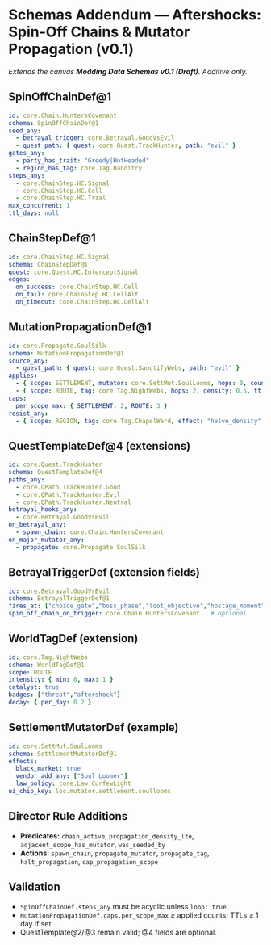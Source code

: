 # Schemas Addendum — Aftershocks: Spin-Off Chains & Mutator Propagation (v0.1)
*Extends the canvas **Modding Data Schemas v0.1 (Draft)**. Additive only.*

## SpinOffChainDef@1
```yaml
id: core.Chain.HuntersCovenant
schema: SpinOffChainDef@1
seed_any:
  - betrayal_trigger: core.Betrayal.GoodVsEvil
  - quest_path: { quest: core.Quest.TrackHunter, path: "evil" }
gates_any:
  - party_has_trait: "Greedy|HotHeaded"
  - region_has_tag: core.Tag.Banditry
steps_any:
  - core.ChainStep.HC.Signal
  - core.ChainStep.HC.Cell
  - core.ChainStep.HC.Trial
max_concurrent: 1
ttl_days: null
```

## ChainStepDef@1
```yaml
id: core.ChainStep.HC.Signal
schema: ChainStepDef@1
quest: core.Quest.HC.InterceptSignal
edges:
  on_success: core.ChainStep.HC.Cell
  on_fail: core.ChainStep.HC.CellAlt
  on_timeout: core.ChainStep.HC.CellAlt
```

## MutationPropagationDef@1
```yaml
id: core.Propagate.SoulSilk
schema: MutationPropagationDef@1
source_any:
  - quest_path: { quest: core.Quest.SanctifyWebs, path: "evil" }
applies:
  - { scope: SETTLEMENT, mutator: core.SettMut.SoulLooms, hops: 0, count_max: 1, ttl_days: 7 }
  - { scope: ROUTE, tag: core.Tag.NightWebs, hops: 2, density: 0.5, ttl_days: 5 }
caps:
  per_scope_max: { SETTLEMENT: 2, ROUTE: 3 }
resist_any:
  - { scope: REGION, tag: core.Tag.ChapelWard, effect: "halve_density" }
```

## QuestTemplateDef@4 (extensions)
```yaml
id: core.Quest.TrackHunter
schema: QuestTemplateDef@4
paths_any:
  - core.QPath.TrackHunter.Good
  - core.QPath.TrackHunter.Evil
  - core.QPath.TrackHunter.Neutral
betrayal_hooks_any:
  - core.Betrayal.GoodVsEvil
on_betrayal_any:
  - spawn_chain: core.Chain.HuntersCovenant
on_major_mutator_any:
  - propagate: core.Propagate.SoulSilk
```

## BetrayalTriggerDef (extension fields)
```yaml
id: core.Betrayal.GoodVsEvil
schema: BetrayalTriggerDef@1
fires_at: ["choice_gate","boss_phase","loot_objective","hostage_moment"]
spin_off_chain_on_trigger: core.Chain.HuntersCovenant   # optional
```

## WorldTagDef (extension)
```yaml
id: core.Tag.NightWebs
schema: WorldTagDef@1
scope: ROUTE
intensity: { min: 0, max: 1 }
catalyst: true
badges: ["threat","aftershock"]
decay: { per_day: 0.2 }
```

## SettlementMutatorDef (example)
```yaml
id: core.SettMut.SoulLooms
schema: SettlementMutatorDef@1
effects:
  black_market: true
  vendor_add_any: ["Soul Loomer"]
  law_policy: core.Law.CurfewLight
ui_chip_key: loc.mutator.settlement.soullooms
```

## Director Rule Additions
- **Predicates:** `chain_active`, `propagation_density_lte`, `adjacent_scope_has_mutator`, `was_seeded_by`
- **Actions:** `spawn_chain`, `propagate_mutator`, `propagate_tag`, `halt_propagation`, `cap_propagation_scope`

## Validation
- `SpinOffChainDef.steps_any` must be acyclic unless `loop: true`.
- `MutationPropagationDef.caps.per_scope_max` ≥ applied counts; TTLs ≥ 1 day if set.
- QuestTemplate@2/@3 remain valid; @4 fields are optional.
